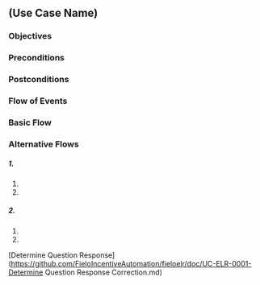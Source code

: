## (Use Case Name)

### Objectives


### Preconditions

### Postconditions

### Flow of Events

### Basic Flow

### Alternative Flows

##### 1. 
   1. 
   2. 
   
##### 2. 
   1. 
   2. 


[Determine Question Response](https://github.com/FieloIncentiveAutomation/fieloelr/doc/UC-ELR-0001-Determine Question Response Correction.md)
